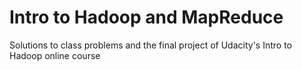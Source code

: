 # Intro to Hadoop and MapReduce
Solutions to class problems and the final project of Udacity's Intro to Hadoop online course

